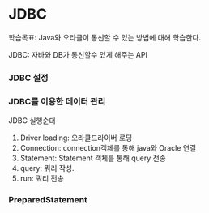 # JDBC

학습목표: Java와 오라클이 통신할 수 있는 방법에 대해 학습한다.

JDBC: 자바와 DB가 통신할수 있게 해주는 API

### JDBC 설정

### JDBC를 이용한 데이터 관리

JDBC 실행순더

1. Driver loading: 오라클드라이버 로딩
2. Connection: connection객체를 통해 java와 Oracle 연결
3. Statement: Statement 객체를 통해 query 전송
4. query: 쿼리 작성. 
5. run: 쿼리 전송


### PreparedStatement